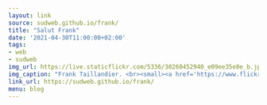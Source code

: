 ```yaml
---
layout: link
source: sudweb.github.io/frank/
title: "Salut Frank"
date: '2021-04-30T11:00:00+02:00'
tags:
- web
- sudweb
img_url: https://live.staticflickr.com/5336/30260452940_e09ee35e0e_b.jpg
img_caption: "Frank Taillandier. <br><small><a href='https://www.flickr.com/photos/franck-paul/30260452940/in/faves-87316663@N00/'>Photo par Franck Paul</a></small>"
link_url: https://sudweb.github.io/frank/
menu: blog
---
```

